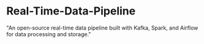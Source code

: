 # Real-Time-Data-Pipeline
"An open-source real-time data pipeline built with Kafka, Spark, and Airflow for data processing and storage."
